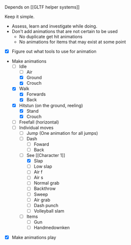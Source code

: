 Depends on [[GLTF helper systems]]

Keep it simple. 
- Assess, learn and investigate while doing.
- Don't add animations that are not certain to be used
	- No duplicate get hit animations
	- No animations for items that may exist at some point

- [x] Figure out what tools to use for animation
- Make animations
	- [ ] Idle
		- [ ] Air
		- [x] Ground
		- [x] Crouch
	- [x] Walk
		- [x] Forwards
		- [x] Back
	- [x] Hitstun (on the ground, reeling)
		- [x] Stand
		- [x] Crouch
	- [ ] Freefall (horizontal)
	- [ ] Individual moves
		- [ ] Jump (One animation for all jumps)
		- [ ] Dash
			- [ ] Foward
			- [ ] Back
		- [ ] See [[Character 1]]
			- [x] Slap
			- [ ] Low slap
			- [ ] Air f
			- [ ] Air s
			- [ ] Normal grab
			- [ ] Backthrow
			- [ ] Sweep
			- [ ] Air grab
			- [ ] Dash punch
			- [ ] Volleyball slam
		- [ ] Items
			- [ ] Gun
			- [ ] Handmedownken
- [x] Make animations play

